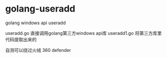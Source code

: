 # golang-useradd
golang windows api useradd


useradd.go 直接调用golang第三方windows api库
useradd1.go 将第三方库里代码提取出来的

自测可以绕过火绒 360 defender
